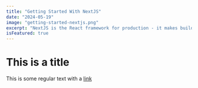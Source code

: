 ```yaml
---
title: "Getting Started With NextJS"
date: "2024-05-19"
image: "getting-started-nextjs.png"
excerpt: "NextJS is the React framework for production - it makes building fullstack React apps and sites a breeze and ships with built-in SSR."
isFeatured: true
---
```


# This is a title

This is some regular text with a [link](https://google.com)
